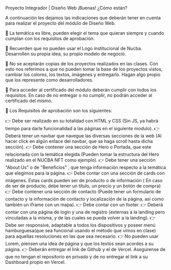Proyecto Integrador | Diseño Web
¡Buenas! ¿Cómo están?

A continuación les dejamos las indicaciones que deberán tener en cuenta para realizar el proyecto del módulo de Diseño Web.

🔗 La temática es libre, pueden elegir el tema que quieran siempre y cuando cumplan con los requisitos de aprobación.

🔗 Recuerden que no pueden usar el Logo institucional de Nucba. Desarrollen su propia idea, su propio modelo de negocio.

🔗 No se aceptarán copias de los proyectos realizados en las clases. Con esto nos referimos a que no pueden tomar la base de los proyectos vistos, cambiar los colores, los textos, imágenes y entregarlo. Hagan algo propio que los represente como desarrolladores.

🔗 Para acceder al certificado del módulo deberán cumplir con todos los requisitos. En caso de no entregar o no cumplir, no podrán acceder al certificado del mismo.

🔗 Los Requisitos de aprobación son los siguientes:

👉 Debe ser realizado en su totalidad con HTML y CSS (Sin JS, ya habrá tiempo para darle funcionalidad a las páginas en el siguiente modulo).
👉 Deberá tener un navbar que navegue las diversas secciones de la web (Al hacer click en algún enlace del navbar, que se haga scroll hasta dicha sección).
👉 Debe contener una sección de Hero o Portada, que este relacionada con la temática elegida (Pueden tomar la estructura del Hero realizado en el NUCBA NFT como ejemplo).
👉 Debe tener una sección "About Us" o de "Beneficios" , que tenga información respecto a la temática que elegimos para la página.
👉 Debe contar con una sección de cards con imágenes. Estas cards pueden ser de producto o de información ( En caso de ser de producto, debe tener un título, un precio y un botón de compra)
👉 Debe contener una sección de contacto (Puede tener un formulario de contacto y la información de contacto y localización de la página, así como también un iframe con un mapa).
👉 Debe contar con un footer.
👉 Deberá contar con una página de login y una de registro (externas a la landing pero vinculadas a la misma, y de las cuales se pueda volver a la landing).
👉 Debe ser responsive, adaptable a todos los dispositivos y poseer menú hamburguesa(que sea funcional usando el método que vimos en clase) para aquellas resoluciones en las que sea necesario.
👉 No pueden usar Lorem, piensen una idea de página y que los textos sean acordes a su página.
👉 Deberán entregar el link de Github y el de Vercel. Asegúrense de que no tengan el repositorio en privado y de no entregar el link a su Dashboard propio en Vercel.
